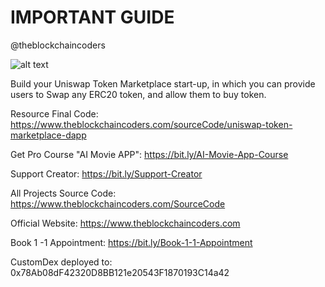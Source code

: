 # IMPORTANT GUIDE

@theblockchaincoders

![alt text](https://www.daulathussain.com/wp-content/uploads/2023/08/uniswap-token-marketplace.jpg)

Build your Uniswap Token Marketplace start-up, in which you can provide users to Swap any ERC20 token, and allow them to buy token.

Resource Final Code: https://www.theblockchaincoders.com/sourceCode/uniswap-token-marketplace-dapp

Get Pro Course "AI Movie APP": https://bit.ly/AI-Movie-App-Course

Support Creator: https://bit.ly/Support-Creator

All Projects Source Code: https://www.theblockchaincoders.com/SourceCode

Official Website: https://www.theblockchaincoders.com

Book 1 -1 Appointment: https://bit.ly/Book-1-1-Appointment

CustomDex deployed to: 0x78Ab08dF42320D8BB121e20543F1870193C14a42
